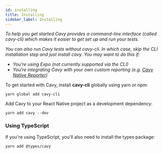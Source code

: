 ```yaml
---
id: installing
title: Installing
sidebar_label: Installing
---
```


_To help you get started Cavy provides a command-line interface (called
cavy-cli) which makes it easier to get set up and run your tests._

_You can also run Cavy tests without cavy-cli. In which case, skip the CLI
installation step and just install cavy. You may want to do this if:_

- _You're using Expo (not currently supported via the CLI)_
- _You're integrating Cavy with your own custom reporting (e.g. [Cavy Native Reporter](../guides/cavy-native-reporter/installing-and-usage))_

To get started with Cavy, install **cavy-cli** globally using yarn or npm:

    yarn global add cavy-cli

Add Cavy to your React Native project as a development dependency:

    yarn add cavy --dev

### Using TypeScript

If you're using TypeScript, you'll also need to install the types package:

    yarn add @types/cavy

